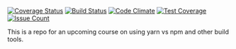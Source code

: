 [![Coverage Status](https://coveralls.io/repos/github/SteveEmmerich/vigilant-parakeet/badge.svg?branch=master)](https://coveralls.io/github/SteveEmmerich/vigilant-parakeet?branch=master) [![Build Status](https://travis-ci.org/SteveEmmerich/vigilant-parakeet.svg?branch=master)](https://travis-ci.org/SteveEmmerich/vigilant-parakeet)
[![Code Climate](https://codeclimate.com/github/SteveEmmerich/vigilant-parakeet/badges/gpa.svg)](https://codeclimate.com/github/SteveEmmerich/vigilant-parakeet)
[![Test Coverage](https://codeclimate.com/github/SteveEmmerich/vigilant-parakeet/badges/coverage.svg)](https://codeclimate.com/github/SteveEmmerich/vigilant-parakeet/coverage)
[![Issue Count](https://codeclimate.com/github/SteveEmmerich/vigilant-parakeet/badges/issue_count.svg)](https://codeclimate.com/github/SteveEmmerich/vigilant-parakeet)

This is a repo for an upcoming course on using yarn vs npm and other build tools.
